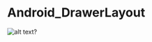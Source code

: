 # Android_DrawerLayout
![alt text?](https://github.com/gemilepus/Android_DrawerLayout/blob/master/Cover.png)
